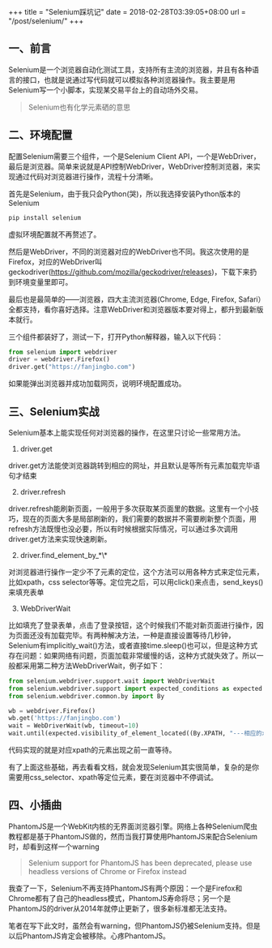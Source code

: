 +++
title = "Selenium踩坑记"
date = 2018-02-28T03:39:05+08:00
url = "/post/selenium/"
+++
## 一、前言

Selenium是一个浏览器自动化测试工具，支持所有主流的浏览器，并且有各种语言的接口，也就是说通过写代码就可以模拟各种浏览器操作。我主要是用Selenium写一个小脚本，实现某交易平台上的自动场外交易。

> Selenium也有化学元素硒的意思 

## 二、环境配置

配置Selenium需要三个组件，一个是Selenium Client API，一个是WebDriver，最后是浏览器。简单来说就是API控制WebDriver，WebDriver控制浏览器，来实现通过代码对浏览器进行操作，流程十分清晰。
  
首先是Selenium，由于我只会Python(哭)，所以我选择安装Python版本的Selenium

```python
pip install selenium
```

虚拟环境配置就不再赘述了。
  
然后是WebDriver，不同的浏览器对应的WebDriver也不同。我这次使用的是Firefox，对应的WebDriver叫geckodriver(https://github.com/mozilla/geckodriver/releases)，下载下来扔到环境变量里即可。
  
最后也是最简单的——浏览器，四大主流浏览器(Chrome, Edge, Firefox, Safari）全都支持，看你喜好选择。注意WebDriver和浏览器版本要对得上，都升到最新版本就行。
  
三个组件都装好了，测试一下，打开Python解释器，输入以下代码：

```python
from selenium import webdriver
driver = webdriver.Firefox()
driver.get("https://fanjingbo.com")
```

如果能弹出浏览器并成功加载网页，说明环境配置成功。

## 三、Selenium实战

Selenium基本上能实现任何对浏览器的操作，在这里只讨论一些常用方法。
  
1. driver.get
	  
driver.get方法能使浏览器跳转到相应的网址，并且默认是等所有元素加载完毕语句才结束
  
2. driver.refresh
	  
driver.refresh能刷新页面，一般用于多次获取某页面里的数据。这里有一个小技巧，现在的页面大多是局部刷新的，我们需要的数据并不需要刷新整个页面，用refresh方法既慢也没必要，所以有时候根据实际情况，可以通过多次调用driver.get方法来实现快速刷新。
  
2. driver.find\_element\_by\_\*\\\*
	  
对浏览器进行操作一定少不了元素的定位，这个方法可以用各种方式来定位元素，比如xpath，css selector等等。定位完之后，可以用click()来点击，send\_keys()来填充表单
  
3. WebDriverWait
	  
比如填充了登录表单，点击了登录按钮，这个时候我们不能对新页面进行操作，因为页面还没有加载完毕。有两种解决方法，一种是直接设置等待几秒钟，Selenium有implicitly\_wait()方法，或者直接time.sleep()也可以，但是这种方式存在问题：如果网络有问题，页面加载非常缓慢的话，这种方式就失效了。所以一般都采用第二种方法WebDriverWait，例子如下：

```python
from selenium.webdriver.support.wait import WebDriverWait
from selenium.webdriver.support import expected_conditions as expected
from selenium.webdriver.common.by import By

wb = webdriver.Firefox()
wb.get('https://fanjingbo.com')
wait = WebDriverWait(wb, timeout=10)
wait.until(expected.visibility_of_element_located((By.XPATH, "---相应的xpath---")))
```

代码实现的就是对应xpath的元素出现之前一直等待。
  
有了上面这些基础，再去看看文档，就会发现Selenium其实很简单，复杂的是你需要用css\_selector、xpath等定位元素，要在浏览器中不停调试。

## 四、小插曲

PhantomJS是一个WebKit内核的无界面浏览器引擎。网络上各种Selenium爬虫教程都是基于PhantomJS做的，然而当我打算使用PhantomJS来配合Selenium时，却看到这样一个warning

> Selenium support for PhantomJS has been deprecated, please use headless versions of Chrome or Firefox instead 

我查了一下，Selenium不再支持PhantomJS有两个原因：一个是Firefox和Chrome都有了自己的headless模式，PhantomJS寿命将尽；另一个是PhantomJS的driver从2014年就停止更新了，很多新标准都无法支持。
  
笔者在写下此文时，虽然会有warning，但PhantomJS仍被Selenium支持。但是以后PhantomJS肯定会被移除。心疼PhantomJS。
